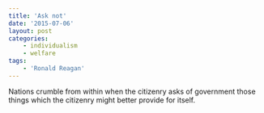 ```yaml
---
title: 'Ask not'
date: '2015-07-06'
layout: post
categories:
    - individualism
    - welfare
tags:
    - 'Ronald Reagan'
---
```


Nations crumble from within when the citizenry asks of government those things which the citizenry might better provide for itself.